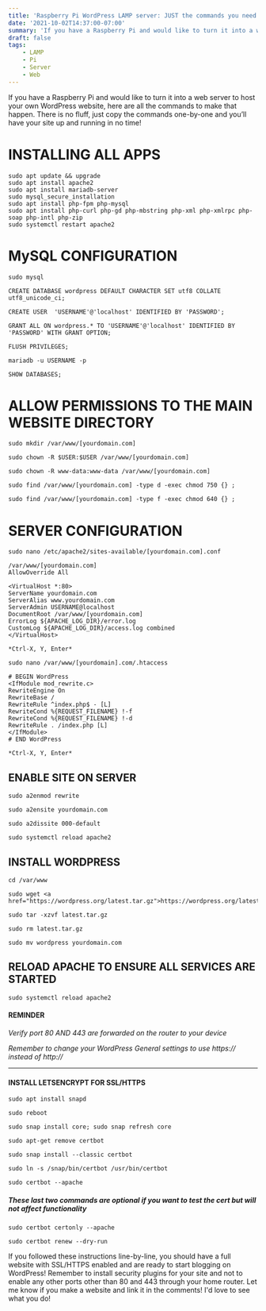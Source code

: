 ```yaml
---
title: 'Raspberry Pi WordPress LAMP server: JUST the commands you need to make it happen'
date: '2021-10-02T14:37:00-07:00'
summary: 'If you have a Raspberry Pi and would like to turn it into a web server to host your own WordPress website, here are all the commands to make that happen. There is no fluff, just copy the commands one-by-one and you’ll have your site up and running in no time!'
draft: false
tags:
    - LAMP
    - Pi
    - Server
    - Web
---
```

If you have a Raspberry Pi and would like to turn it into a web server to host your own WordPress website, here are all the commands to make that happen. There is no fluff, just copy the commands one-by-one and you’ll have your site up and running in no time!

INSTALLING ALL APPS
===================

```
sudo apt update && upgrade
sudo apt install apache2
sudo apt install mariadb-server
sudo mysql_secure_installation
sudo apt install php-fpm php-mysql
sudo apt install php-curl php-gd php-mbstring php-xml php-xmlrpc php-soap php-intl php-zip
sudo systemctl restart apache2
```

MySQL CONFIGURATION
===================
```
sudo mysql
```


```
CREATE DATABASE wordpress DEFAULT CHARACTER SET utf8 COLLATE utf8_unicode_ci;

```

```
CREATE USER  'USERNAME'@'localhost' IDENTIFIED BY 'PASSWORD';
```

```
GRANT ALL ON wordpress.* TO 'USERNAME'@'localhost' IDENTIFIED BY 'PASSWORD' WITH GRANT OPTION;
```

```
FLUSH PRIVILEGES;
```

```
mariadb -u USERNAME -p
```

```
SHOW DATABASES;
```

ALLOW PERMISSIONS TO THE MAIN WEBSITE DIRECTORY
===============================================

```
sudo mkdir /var/www/[yourdomain.com]
```

```
sudo chown -R $USER:$USER /var/www/[yourdomain.com]
```

```
sudo chown -R www-data:www-data /var/www/[yourdomain.com]
```

```
sudo find /var/www/[yourdomain.com] -type d -exec chmod 750 {} ;
```

```
sudo find /var/www/[yourdomain.com] -type f -exec chmod 640 {} ;
```

SERVER CONFIGURATION
====================

```
sudo nano /etc/apache2/sites-available/[yourdomain.com].conf
```

```
/var/www/[yourdomain.com]
AllowOverride All

<VirtualHost *:80>
ServerName yourdomain.com
ServerAlias www.yourdomain.com
ServerAdmin USERNAME@localhost
DocumentRoot /var/www/[yourdomain.com]
ErrorLog ${APACHE_LOG_DIR}/error.log
CustomLog ${APACHE_LOG_DIR}/access.log combined
</VirtualHost>
```

```
*Ctrl-X, Y, Enter*
```

```
sudo nano /var/www/[yourdomain].com/.htaccess
```

```
# BEGIN WordPress 
<IfModule mod_rewrite.c>
RewriteEngine On
RewriteBase /
RewriteRule ^index.php$ - [L]
RewriteCond %{REQUEST_FILENAME} !-f
RewriteCond %{REQUEST_FILENAME} !-d
RewriteRule . /index.php [L]
</IfModule>
# END WordPress
```

```
*Ctrl-X, Y, Enter*
```


## ENABLE SITE ON SERVER

```
sudo a2enmod rewrite
```

```
sudo a2ensite yourdomain.com
```

```
sudo a2dissite 000-default
```

```
sudo systemctl reload apache2
```

## INSTALL WORDPRESS

```
cd /var/www
```

```
sudo wget <a href="https://wordpress.org/latest.tar.gz">https://wordpress.org/latest.tar.gz</a>
```

```
sudo tar -xzvf latest.tar.gz
```

```
sudo rm latest.tar.gz
```

```
sudo mv wordpress yourdomain.com
```

## RELOAD APACHE TO ENSURE ALL SERVICES ARE STARTED

```
sudo systemctl reload apache2
```

#### REMINDER

*Verify port 80 AND 443 are forwarded on the router to your device*

*Remember to change your WordPress General settings to use https:// instead of http://*
 
___________

#### INSTALL LETSENCRYPT FOR SSL/HTTPS

```
sudo apt install snapd
```
```
sudo reboot
```
```
sudo snap install core; sudo snap refresh core
```
```
sudo apt-get remove certbot
```
```
sudo snap install --classic certbot
```
```
sudo ln -s /snap/bin/certbot /usr/bin/certbot
```
```
sudo certbot --apache
```

##### These last two commands are optional if you want to test the cert but will not affect functionality
```
sudo certbot certonly --apache

sudo certbot renew --dry-run
```

If you followed these instructions line-by-line, you should have a full website with SSL/HTTPS enabled and are ready to start blogging on WordPress!
Remember to install security plugins for your site and not to enable any other ports other than 80 and 443 through your home router.
Let me know if you make a website and link it in the comments! I'd love to see what you do!